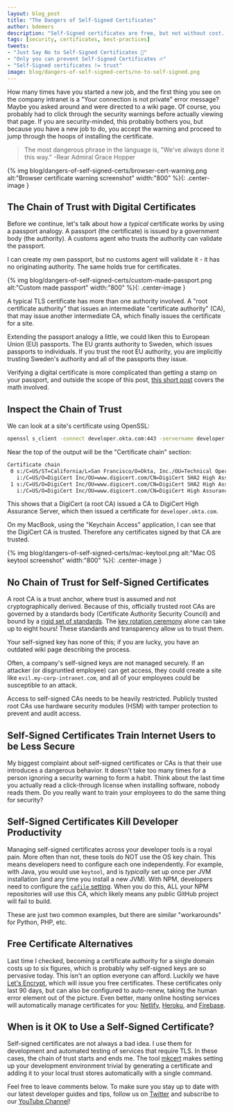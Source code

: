 ```yaml
---
layout: blog_post
title: "The Dangers of Self-Signed Certificates"
author: bdemers
description: "Self-Signed certificates are free, but not without cost. In this post you'll learn all about the dangers of self-signed certificates."
tags: [security, certificates, best-practices]
tweets:
- "Just Say No to Self-Signed Certificates 🚫"
- "Only you can prevent Self-Signed Certificates 🔥"
- "Self-Signed certificates != trust"
image: blog/dangers-of-self-signed-certs/no-to-self-signed.png
---
```


How many times have you started a new job, and the first thing you see on the company intranet is a "Your connection is not private" error message? Maybe you asked around and were directed to a wiki page. Of course, you probably had to click through the security warnings before actually viewing that page. If you are security-minded, this probably bothers you, but because you have a new job to do, you accept the warning and proceed to jump through the hoops of installing the certificate.

> The most dangerous phrase in the language is, "We've always done it this way." -Rear Admiral Grace Hopper

{% img blog/dangers-of-self-signed-certs/browser-cert-warning.png alt:"Browser certificate warning screenshot" width:"800" %}{: .center-image }

## The Chain of Trust with Digital Certificates

Before we continue, let's talk about how a _typical_ certificate works by using a passport analogy. A passport (the certificate) is issued by a government body (the authority).  A customs agent who trusts the authority can validate the passport.
 
I can create my own passport, but no customs agent will validate it - it has no originating authority. The same holds true for certificates.

{% img blog/dangers-of-self-signed-certs/custom-made-passport.png alt:"Custom made passport" width:"800" %}{: .center-image }


A typical TLS certificate has more than one authority involved. A "root certificate authority" that issues an intermediate "certificate authority" (CA), that may issue another intermediate CA, which finally issues the certificate for a site.

Extending the passport analogy a little, we could liken this to European Union (EU) passports. The EU grants authority to Sweden, which issues passports to individuals. If you trust the root EU authority, you are implicitly trusting Sweden's authority and all of the passports they issue.

Verifying a digital certificate is more complicated than getting a stamp on your passport, and outside the scope of this post, [this short post](https://www.onebigfluke.com/2013/11/public-key-crypto-math-explained.html) covers the math involved.

## Inspect the Chain of Trust

We can look at a site's certificate using OpenSSL:

```bash
openssl s_client -connect developer.okta.com:443 -servername developer.okta.com
```

Near the top of the output will be the "Certificate chain" section:

```txt
Certificate chain
 0 s:/C=US/ST=California/L=San Francisco/O=Okta, Inc./OU=Technical Operations/CN=developer.okta.com
   i:/C=US/O=DigiCert Inc/OU=www.digicert.com/CN=DigiCert SHA2 High Assurance Server CA
 1 s:/C=US/O=DigiCert Inc/OU=www.digicert.com/CN=DigiCert SHA2 High Assurance Server CA
   i:/C=US/O=DigiCert Inc/OU=www.digicert.com/CN=DigiCert High Assurance EV Root CA
```

This shows that a DigiCert (a root CA) issued a CA to DigiCert High Assurance Server, which then issued a certificate for `developer.okta.com`.

On my MacBook, using the "Keychain Access" application, I can see that the DigiCert CA is trusted. Therefore any certificates signed by that CA are trusted.

{% img blog/dangers-of-self-signed-certs/mac-keytool.png alt:"Mac OS keytool screenshot" width:"800" %}{: .center-image }

## No Chain of Trust for Self-Signed Certificates

A root CA is a trust anchor, where trust is assumed and not cryptographically derived. Because of this, officially trusted root CAs are governed by a standards body (Certificate Authority Security Council) and bound by a [rigid set of standards](https://www.infoworld.com/article/3148691/finally-a-minimum-standard-for-certificate-authorities.html). The [key rotation ceremony](https://kimdavies.com/key-ceremony-primer/) alone can take up to eight hours! These standards and transparency allow us to trust them.

Your self-signed key has none of this; if you are lucky, you have an outdated wiki page describing the process.

Often, a company's self-signed keys are not managed securely. If an attacker (or disgruntled employee) can get access, they could create a site like `evil.my-corp-intranet.com`, and all of your employees could be susceptible to an attack.

Access to self-signed CAs needs to be heavily restricted. Publicly trusted root CAs use hardware security modules (HSM) with tamper protection to prevent and audit access.

## Self-Signed Certificates Train Internet Users to be Less Secure

My biggest complaint about self-signed certificates or CAs is that their use introduces a dangerous behavior. It doesn't take too many times for a person ignoring a security warning to form a habit. Think about the last time you actually read a click-through license when installing software, nobody reads them. Do you really want to train your employees to do the same thing for security?

## Self-Signed Certificates Kill Developer Productivity

Managing self-signed certificates across your developer tools is a royal pain. More often than not, these tools do NOT use the OS key chain. This means developers need to configure each one independently. For example, with Java, you would use `keytool`, and is _typically_ set up once per JVM installation (and any time you install a new JVM). With NPM, developers need to configure the [`cafile` setting](https://docs.npmjs.com/misc/config#cafile). When you do this, ALL your NPM repositories will use this CA, which likely means any public GitHub project will fail to build.

These are just two common examples, but there are similar "workarounds" for Python, PHP, etc.

## Free Certificate Alternatives

Last time I checked, becoming a certificate authority for a single domain costs up to six figures, which is probably why self-signed keys are so pervasive today. This isn't an option everyone can afford. Luckily we have [Let's Encrypt](https://letsencrypt.org/), which will issue you free certificates. These certificates only last 90 days, but can also be configured to auto-renew, taking the human error element out of the picture. Even better, many online hosting services will automatically manage certificates for you: [Netlify](https://docs.netlify.com/domains-https/https-ssl/#certificate-service-types), [Heroku](https://devcenter.heroku.com/articles/automated-certificate-management), and [Firebase](https://firebase.google.com/docs/hosting/custom-domain).

## When is it OK to Use a Self-Signed Certificate?

Self-signed certificates are not always a bad idea. I use them for development and automated testing of services that require TLS. In these cases, the chain of trust starts and ends me. The tool [mkcert](https://mkcert.dev/) makes setting up your development environment trivial by generating a certificate and adding it to your local trust stores automatically with a single command. 

Feel free to leave comments below. To make sure you stay up to date with our latest developer guides and tips, follow us on [Twitter](https://twitter.com/oktadev) and subscribe to our [YouTube Channel](https://www.youtube.com/c/oktadev)!
